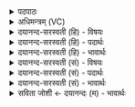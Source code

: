 <details><summary>पदपाठः</summary>

वायो॒ऽइति॒ वायो॑। शु॒क्रः। अ॒या॒मि॒। ते॒। मध्वः॑। अग्र॑म्। दिवि॑ष्टिषु। आ। या॒हि॒। सोम॑ऽपीतय॒ इति॒ सोम॑पीतये। स्पा॒र्हः। दे॒व॒। नि॒युत्व॑ता। ३०।
</details>

<details><summary>अधिमन्त्रम् (VC)</summary>

- वायुर्देवता
- पुरुमीढ ऋषिः
- अनुष्टुप्
- गान्धारः
</details>

<details><summary>दयानन्द-सरस्वती (हि) - विषयः</summary>

फिर मनुष्य को क्या करना चाहिये, इस विषय को अगले मन्त्र में कहा है ॥
</details>

<details><summary>दयानन्द-सरस्वती (हि) - पदार्थः</summary>

पदार्थान्वयभाषाः -  हे (वायो) जो वायु के समान वर्त्तमान विद्वन् ! (शुक्रः) शुद्धिकारक आप हैं, (ते) आप के (मध्वः) मधुर वचन के (अग्रम्) उत्तम भाग को (दिविष्टिषु) उत्तम सङ्गतियों में मैं (अयामि) प्राप्त होता हूँ। हे (देव) उत्तम गुणयुक्त विद्वान् पुरुष ! (स्पार्हः) उत्तम गुणों की अभिलाषा से युक्त के पुत्र आप (नियुत्वता) वायु के साथ (सोमपीतये) उत्तम ओषधियों का रस पीने के लिये (आ, याहि) अच्छे प्रकार प्राप्त हूजिये ॥३० ॥
</details>

<details><summary>दयानन्द-सरस्वती (हि) - भावार्थः</summary>

भावार्थभाषाः -  इस मन्त्र में वाचकलुप्तोपमालङ्कार है। हे मनुष्यो ! जैसे वायु सब रस और गन्ध आदि को पीके सब को पुष्ट करता है, वैसे तू भी सब को पुष्ट किया कर ॥३० ॥
</details>

<details><summary>दयानन्द-सरस्वती (सं) - विषयः</summary>

पुनर्मनुष्येण किं कार्य्यमित्याह ॥
</details>

<details><summary>दयानन्द-सरस्वती (सं) - पदार्थः</summary>

पदार्थान्वयभाषाः -  हे वायो ! यो वायुरिव शुक्रस्त्वमसि ते मध्वोग्रं दिविष्टिष्वहमयामि। हे देव ! स्पार्हस्त्वं नियुत्वता सह सोमपीतय आयाहि ॥३० ॥
</details>

<details><summary>दयानन्द-सरस्वती (सं) - भावार्थः</summary>

भावार्थभाषाः -  अत्र वाचकलुप्तोपमालङ्कारः। हे मनुष्याः ! यथा वायुः सर्वान् रसगन्धादीन् पीत्वा सर्वान् पोषयति तथा त्वं सर्वान् पुषाण ॥३० ॥
</details>

<details><summary>सविता जोशी ← दयानन्दः (म) - भावार्थः</summary>

भावार्थभाषाः -  या मंत्रात वाचकलुप्तोपमालंकार आहे. हे माणसांनो ! जसा वायू सर्व रस व गंध पिऊन सर्वांना पुष्ट करतो तसे तुम्हीही सर्वांना पुष्ट करा.
</details>